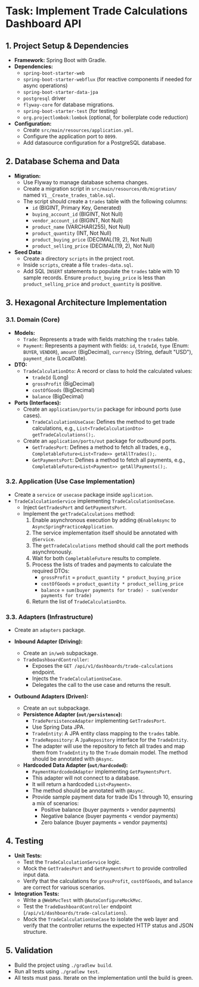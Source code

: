 # Task: Implement Trade Calculations Dashboard API

## 1. Project Setup & Dependencies

- **Framework:** Spring Boot with Gradle.
- **Dependencies:**
    - `spring-boot-starter-web`
    - `spring-boot-starter-webflux` (for reactive components if needed for async operations)
    - `spring-boot-starter-data-jpa`
    - `postgresql` driver
    - `flyway-core` for database migrations.
    - `spring-boot-starter-test` (for testing)
    - `org.projectlombok:lombok` (optional, for boilerplate code reduction)
- **Configuration:**
    - Create `src/main/resources/application.yml`.
    - Configure the application port to `8099`.
    - Add datasource configuration for a PostgreSQL database.

## 2. Database Schema and Data

- **Migration:**
    - Use Flyway to manage database schema changes.
    - Create a migration script in `src/main/resources/db/migration/` named `V1__Create_trades_table.sql`.
    - The script should create a `trades` table with the following columns:
        - `id` (BIGINT, Primary Key, Generated)
        - `buying_account_id` (BIGINT, Not Null)
        - `vendor_account_id` (BIGINT, Not Null)
        - `product_name` (VARCHAR(255), Not Null)
        - `product_quantity` (INT, Not Null)
        - `product_buying_price` (DECIMAL(19, 2), Not Null)
        - `product_selling_price` (DECIMAL(19, 2), Not Null)
- **Seed Data:**
    - Create a directory `scripts` in the project root.
    - Inside `scripts`, create a file `trades-data.sql`.
    - Add SQL `INSERT` statements to populate the `trades` table with 10 sample records. Ensure `product_buying_price` is less than `product_selling_price` and `product_quantity` is positive.

## 3. Hexagonal Architecture Implementation

### 3.1. Domain (Core)

- **Models:**
    - `Trade`: Represents a trade with fields matching the `trades` table.
    - `Payment`: Represents a payment with fields: `id`, `tradeId`, `type` (Enum: `BUYER`, `VENDOR`), `amount` (BigDecimal), `currency` (String, default "USD"), `payment_date` (LocalDate).
- **DTO:**
    - `TradeCalculationDto`: A record or class to hold the calculated values:
        - `tradeId` (Long)
        - `grossProfit` (BigDecimal)
        - `costOfGoods` (BigDecimal)
        - `balance` (BigDecimal)
- **Ports (Interfaces):**
    - Create an `application/ports/in` package for inbound ports (use cases).
        - `TradeCalculationUseCase`: Defines the method to get trade calculations, e.g., `List<TradeCalculationDto> getTradeCalculations();`.
    - Create an `application/ports/out` package for outbound ports.
        - `GetTradesPort`: Defines a method to fetch all trades, e.g., `CompletableFuture<List<Trade>> getAllTrades();`.
        - `GetPaymentsPort`: Defines a method to fetch all payments, e.g., `CompletableFuture<List<Payment>> getAllPayments();`.

### 3.2. Application (Use Case Implementation)

- Create a `service` or `usecase` package inside `application`.
- `TradeCalculationService` implementing `TradeCalculationUseCase`.
    - Inject `GetTradesPort` and `GetPaymentsPort`.
    - Implement the `getTradeCalculations` method:
        1.  Enable asynchronous execution by adding `@EnableAsync` to `AsyncSpringPracticeApplication`.
        2.  The service implementation itself should be annotated with `@Service`.
        3.  The `getTradeCalculations` method should call the port methods asynchronously.
        4.  Wait for both `CompletableFuture` results to complete.
        5.  Process the lists of trades and payments to calculate the required DTOs:
            - `grossProfit` = `product_quantity * product_buying_price`
            - `costOfGoods` = `product_quantity * product_selling_price`
            - `balance` = `sum(buyer payments for trade) - sum(vendor payments for trade)`
        6.  Return the list of `TradeCalculationDto`.

### 3.3. Adapters (Infrastructure)

- Create an `adapters` package.

- **Inbound Adapter (Driving):**
    - Create an `in/web` subpackage.
    - `TradeDashboardController`:
        - Exposes the `GET /api/v1/dashboards/trade-calculations` endpoint.
        - Injects the `TradeCalculationUseCase`.
        - Delegates the call to the use case and returns the result.

- **Outbound Adapters (Driven):**
    - Create an `out` subpackage.
    - **Persistence Adapter (`out/persistence`):**
        - `TradePersistenceAdapter` implementing `GetTradesPort`.
        - Use Spring Data JPA.
        - `TradeEntity`: A JPA entity class mapping to the `trades` table.
        - `TradeRepository`: A `JpaRepository` interface for the `TradeEntity`.
        - The adapter will use the repository to fetch all trades and map them from `TradeEntity` to the `Trade` domain model. The method should be annotated with `@Async`.
    - **Hardcoded Data Adapter (`out/hardcoded`):**
        - `PaymentHardcodedAdapter` implementing `GetPaymentsPort`.
        - This adapter will not connect to a database.
        - It will return a hardcoded `List<Payment>`.
        - The method should be annotated with `@Async`.
        - Provide sample payment data for trade IDs 1 through 10, ensuring a mix of scenarios:
            - Positive balance (buyer payments > vendor payments)
            - Negative balance (buyer payments < vendor payments)
            - Zero balance (buyer payments = vendor payments)

## 4. Testing

- **Unit Tests:**
    - Test the `TradeCalculationService` logic.
    - Mock the `GetTradesPort` and `GetPaymentsPort` to provide controlled input data.
    - Verify that the calculations for `grossProfit`, `costOfGoods`, and `balance` are correct for various scenarios.
- **Integration Tests:**
    - Write a `@WebMvcTest` with `@AutoConfigureMockMvc`.
    - Test the `TradeDashboardController` endpoint (`/api/v1/dashboards/trade-calculations`).
    - Mock the `TradeCalculationUseCase` to isolate the web layer and verify that the controller returns the expected HTTP status and JSON structure.

## 5. Validation

- Build the project using `./gradlew build`.
- Run all tests using `./gradlew test`.
- All tests must pass. Iterate on the implementation until the build is green.
